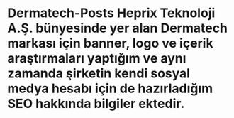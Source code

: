 # Dermatech-Posts Heprix Teknoloji A.Ş. bünyesinde yer alan Dermatech markası için banner, logo ve içerik araştırmaları yaptığım ve aynı zamanda şirketin kendi sosyal medya hesabı için de hazırladığım SEO hakkında bilgiler ektedir.
